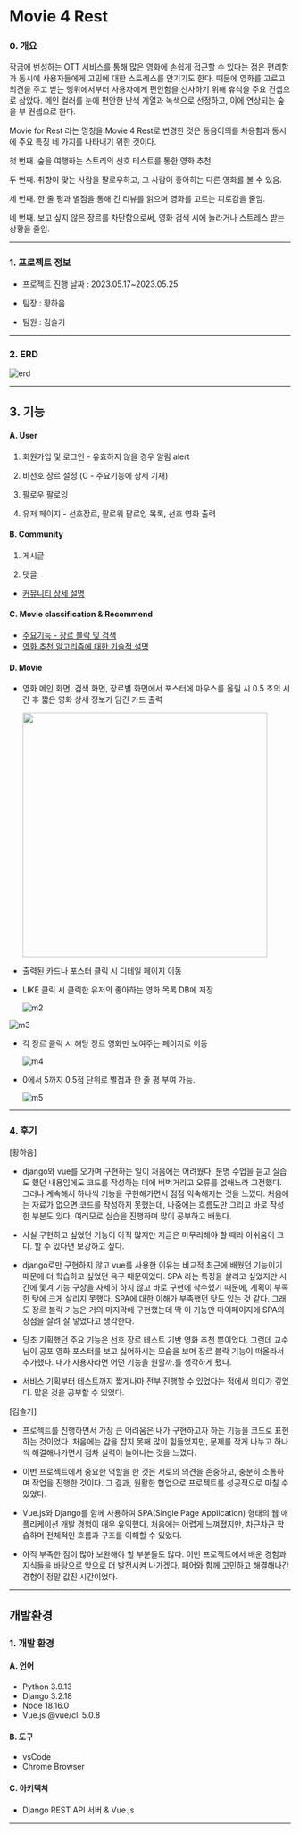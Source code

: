 # Movie 4 Rest

### 0. 개요

  작금에 번성하는 OTT 서비스를 통해 많은 영화에 손쉽게 접근할 수 있다는 점은 편리함과 동시에 사용자들에게 고민에 대한 스트레스를 안기기도 한다. 때문에 영화를 고르고 의견을 주고 받는 행위에서부터 사용자에게 편안함을 선사하기 위해 휴식을 주요 컨셉으로 삼았다. 메인 컬러를 눈에 편안한 난색 계열과 녹색으로 선정하고, 이에 연상되는 숲을 부 컨셉으로 한다.

Movie for Rest 라는 명칭을 Movie 4 Rest로 변경한 것은 동음이의를 차용함과 동시에 주요 특징 네 가지를 나타내기 위한 것이다.

첫 번째. 숲을 여행하는 스토리의 선호 테스트를 통한 영화 추천.

두 번째. 취향이 맞는 사람을 팔로우하고, 그 사람이 좋아하는 다른 영화를 볼 수 있음.

세 번째. 한 줄 평과 별점을 통해 긴 리뷰를 읽으며 영화를 고르는 피로감을 줄임. 

네 번째. 보고 싶지 않은 장르를 차단함으로써, 영화 검색 시에 놀라거나 스트레스 받는 상황을 줄임.

---

### 1. 프로젝트 정보

* 프로젝트 진행 날짜 : 2023.05.17~2023.05.25

* 팀장 : 황하음
* 팀원 : 김슬기

---

### 2. ERD

![erd](https://github.com/seuluv/Movie4resT/assets/121653143/c8705808-2a51-4850-acf8-700db91784fe)

---

## 3. 기능

#### A. User

1. 회원가입 및 로그인 - 유효하지 않을 경우 알림 alert

2. 비선호 장르 설정 (C - 주요기능에 상세 기재)

3. 팔로우 팔로잉

4. 유저 페이지 - 선호장르, 팔로워 팔로잉 목록, 선호 영화 출력

#### B. Community

1. 게시글

2. 댓글
* [커뮤니티 상세 설명](README_community.md)

#### C. Movie classification & Recommend

- [주요기능 - 장르 블락 및 검색](README_main_func_genre_block.md)
- [영화 추천 알고리즘에 대한 기술적 설명](README_recommendation.md)

#### D. Movie

- 영화 메인 화면, 검색 화면, 장르별 화면에서 포스터에 마우스를 올릴 시 0.5 초의 시간 후 짧은 영화 상세 정보가 담긴 카드 출력
  
  <img title="" src="![m1](https://github.com/seuluv/Movie4resT/assets/121653143/4b636e8d-61d1-4b29-aaec-e637fdfe2fe6)" alt="" width="438" data-align="center">

- 출력된 카드나 포스터 클릭 시 디테일 페이지 이동

- LIKE 클릭 시 클릭한 유저의 좋아하는 영화 목록 DB에 저장
  
  ![m2](https://github.com/seuluv/Movie4resT/assets/121653143/2b9759de-40b7-4c88-8c61-a3abe53a437b)
  
 ![m3](https://github.com/seuluv/Movie4resT/assets/121653143/033a6176-e996-4a9d-b8de-be65716abd39)

- 각 장르 클릭 시 해당 장르 영화만 보여주는 페이지로 이동
  
  ![m4](https://github.com/seuluv/Movie4resT/assets/121653143/98f59ed5-f48d-4c0c-b00f-0a778e48b701)

- 0에서 5까지 0.5점 단위로 별점과 한 줄 평 부여 가능.
  
  ![m5](https://github.com/seuluv/Movie4resT/assets/121653143/8f34efa3-c4a6-4a06-aa2f-244efe4a7fd2)

---

### 4. 후기

[황하음]

- django와 vue를 오가며 구현하는 일이 처음에는 어려웠다. 분명 수업을 듣고 실습도 했던 내용임에도 코드를 작성하는 데에 버벅거리고 오류를 없애느라 고전했다. 그러나 계속해서 하나씩 기능을 구현해가면서 점점 익숙해지는 것을 느꼈다. 처음에는 자료가 없으면 코드를 작성하지 못했는데, 나중에는 흐름도만 그리고 바로 작성한 부분도 있다. 여러모로 실습을 진행하며 많이 공부하고 배웠다.

- 사실 구현하고 싶었던 기능이 아직 많지만 지금은 마무리해야 할 때라 아쉬움이 크다. 할 수 있다면 보강하고 싶다. 

- django로만 구현하지 않고 vue를 사용한 이유는 비교적 최근에 배웠던 기능이기 때문에 더 학습하고 싶었던 욕구 때문이었다. SPA 라는 특징을 살리고 싶었지만 시간에 쫓겨 기능 구상을 자세히 하지 않고 바로 구현에 착수했기 때문에, 계획이 부족한 탓에 크게 살리지 못했다. SPA에 대한 이해가 부족했던 탓도 있는 것 같다. 그래도 장르 블락 기능은 거의 마지막에 구현했는데 딱 이 기능만 마이페이지에 SPA의 장점을 살려 잘 넣었다고 생각한다. 

- 당초 기획했던 주요 기능은 선호 장르 테스트 기반 영화 추천 뿐이었다. 그런데 교수님이 공포 영화 포스터를 보고 싫어하시는 모습을 보며 장르 블락 기능이 떠올라서 추가했다. 내가 사용자라면 어떤 기능을 원할까.를 생각하게 됐다.

- 서비스 기획부터 테스트까지 짧게나마 전부 진행할 수 있었다는 점에서 의미가 깊었다. 많은 것을 공부할 수 있었다.

[김슬기]

* 프로젝트를 진행하면서 가장 큰 어려움은 내가 구현하고자 하는 기능을 코드로 표현하는 것이었다. 처음에는 감을 잡지 못해 많이 힘들었지만, 문제를 작게 나누고 하나씩 해결해나가면서 점차 실력이 늘어나는 것을 느꼈다.

* 이번 프로젝트에서 중요한 역할을 한 것은 서로의 의견을 존중하고, 충분히 소통하며 작업을 진행한 것이다. 그 결과, 원활한 협업으로 프로젝트를 성공적으로 마칠 수 있었다.

* Vue.js와 Django를 함께 사용하여 SPA(Single Page Application) 형태의 웹 애플리케이션 개발 경험이 매우 유익했다. 처음에는 어렵게 느껴졌지만, 차근차근 학습하며 전체적인 흐름과 구조를 이해할 수 있었다.
  
* 아직 부족한 점이 많아 보완해야 할 부분들도 많다. 이번 프로젝트에서 배운 경험과 지식들을 바탕으로 앞으로 더 발전시켜 나가겠다. 페어와 함께 고민하고 해결해나간 경험이 정말 값진 시간이었다.



---

## 개발환경

### 1. 개발 환경

#### A. 언어

* Python 3.9.13
* Django 3.2.18
* Node 18.16.0
* Vue.js @vue/cli 5.0.8

#### B. 도구

* vsCode
* Chrome Browser

#### C. 아키텍쳐

* Django REST API 서버 & Vue.js

----
